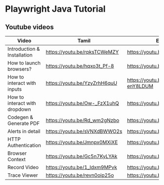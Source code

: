 # Playwright Java Tutorial

## Youtube videos

|Video|Tamil|English|
|-|-|-|
|Introduction & Installation|https://youtu.be/rpksTCWeMZY|https://youtu.be/ty9u5wqhB2Q|
|How to launch browsers?|https://youtu.be/hqxo3t_Pf-8|https://youtu.be/wtGVjcYXClw|
|How to interact with inputs|https://youtu.be/YzyZrhH6quU|https://youtu.be/WG-enY8LDUM|
|How to interact with dropdown|https://youtu.be/Ow-_FzX1uhQ|https://youtu.be/3rhcfusK0Sk|
|Codegen & Generate PDF|https://youtu.be/Rd_wm2gNzbo|https://youtu.be/31mJHAJOAGU|
|Alerts in detail|https://youtu.be/sVNXdBWWO2s|https://youtu.be/2WCs5dMYjdM|
|HTTP Authentication|https://youtu.be/Jmnpx0MXiXE|https://youtu.be/JCEC4L6LS9A|
|Browser Context|https://youtu.be/Gc5n7KyLYAk|https://youtu.be/ynmN1SrzY9A|
|Record Video|https://youtu.be/1_ldxm9MPvk|https://youtu.be/RbS-1b3aQ3k|
|Trace Viewer|https://youtu.be/revn0oip25o|https://youtu.be/5qBZaPWiCWQ|